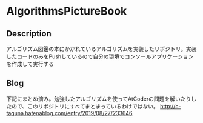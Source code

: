 AlgorithmsPictureBook
====

## Description
アルゴリズム図鑑の本にかかれているアルゴリズムを実装したリポジトリ。実装したコードのみをPushしているので自分の環境でコンソールアプリケーションを作成して実行する

## Blog
下記にまとめ済み。勉強したアルゴリズムを使ってAtCoderの問題を解いたりしたので、このリポジトリにすべてまとまっているわけではない。
http://c-taquna.hatenablog.com/entry/2019/08/27/233646


